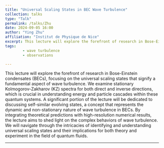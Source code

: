 ```yaml
---
title: "Universal Scaling States in BEC Wave Turbulence"
collection: talks
type: "Talk"
permalink: /talks/Zhu
date: 2024-09-05 16:00
author: "Ying Zhu" 
affiliation: "Institut de Physique de Nice"
excerpt: This lecture will explore the forefront of research in Bose-Einstein condensates, focusing on the universal scaling states that signify a fundamental aspect of wave turbulence.
tags: 
        - wave turbulence
        - observations

---
```


This lecture will explore the forefront of research in Bose-Einstein condensates (BECs), focusing on the universal scaling states that signify a fundamental aspect of wave turbulence. We examine stationary Kolmogorov-Zakharov (KZ) spectra for both direct and inverse directions, which is crucial in understanding energy and particle cascades within these quantum systems. A significant portion of the lecture will be dedicated to discussing self-similar evolving states, a concept that represents the dynamic and non-stationary nature of wave turbulence in BECs.
By integrating theoretical predictions with high-resolution numerical results, the lecture aims to shed light on the complex behaviors of wave turbulence. We will navigate through the intricacies of identifying and understanding universal scaling states and their implications for both theory and experiment in the field of quantum fluids.

---

